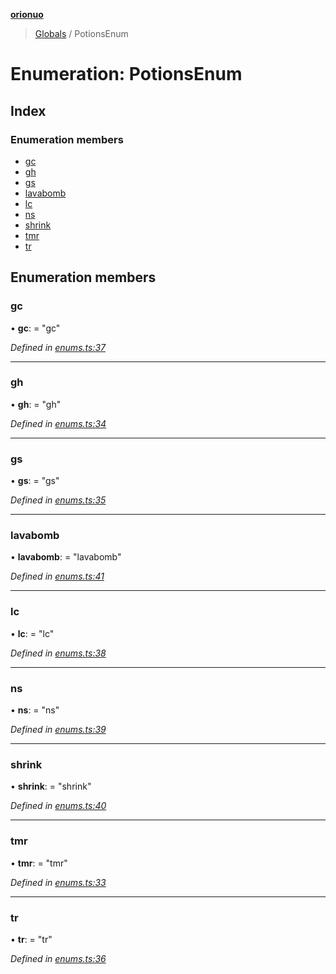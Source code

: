 **[orionuo](../README.md)**

> [Globals](../globals.md) / PotionsEnum

# Enumeration: PotionsEnum

## Index

### Enumeration members

* [gc](potionsenum.md#gc)
* [gh](potionsenum.md#gh)
* [gs](potionsenum.md#gs)
* [lavabomb](potionsenum.md#lavabomb)
* [lc](potionsenum.md#lc)
* [ns](potionsenum.md#ns)
* [shrink](potionsenum.md#shrink)
* [tmr](potionsenum.md#tmr)
* [tr](potionsenum.md#tr)

## Enumeration members

### gc

•  **gc**:  = "gc"

*Defined in [enums.ts:37](https://github.com/msviha/orionuo/blob/43b8a75/src/enums.ts#L37)*

___

### gh

•  **gh**:  = "gh"

*Defined in [enums.ts:34](https://github.com/msviha/orionuo/blob/43b8a75/src/enums.ts#L34)*

___

### gs

•  **gs**:  = "gs"

*Defined in [enums.ts:35](https://github.com/msviha/orionuo/blob/43b8a75/src/enums.ts#L35)*

___

### lavabomb

•  **lavabomb**:  = "lavabomb"

*Defined in [enums.ts:41](https://github.com/msviha/orionuo/blob/43b8a75/src/enums.ts#L41)*

___

### lc

•  **lc**:  = "lc"

*Defined in [enums.ts:38](https://github.com/msviha/orionuo/blob/43b8a75/src/enums.ts#L38)*

___

### ns

•  **ns**:  = "ns"

*Defined in [enums.ts:39](https://github.com/msviha/orionuo/blob/43b8a75/src/enums.ts#L39)*

___

### shrink

•  **shrink**:  = "shrink"

*Defined in [enums.ts:40](https://github.com/msviha/orionuo/blob/43b8a75/src/enums.ts#L40)*

___

### tmr

•  **tmr**:  = "tmr"

*Defined in [enums.ts:33](https://github.com/msviha/orionuo/blob/43b8a75/src/enums.ts#L33)*

___

### tr

•  **tr**:  = "tr"

*Defined in [enums.ts:36](https://github.com/msviha/orionuo/blob/43b8a75/src/enums.ts#L36)*
